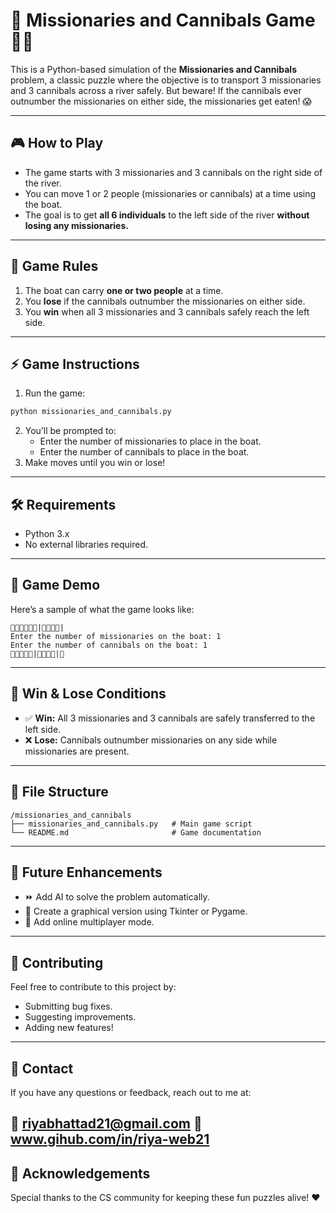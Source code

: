 # 🚢 Missionaries and Cannibals Game 👹💂

This is a Python-based simulation of the **Missionaries and Cannibals** problem, a classic puzzle where the objective is to transport 3 missionaries and 3 cannibals across a river safely. But beware! If the cannibals ever outnumber the missionaries on either side, the missionaries get eaten! 😱

---

## 🎮 How to Play

- The game starts with 3 missionaries and 3 cannibals on the right side of the river.
- You can move 1 or 2 people (missionaries or cannibals) at a time using the boat.
- The goal is to get **all 6 individuals** to the left side of the river **without losing any missionaries.**

---

## 📝 Game Rules
1. The boat can carry **one or two people** at a time.
2. You **lose** if the cannibals outnumber the missionaries on either side.
3. You **win** when all 3 missionaries and 3 cannibals safely reach the left side.

---

## ⚡️ Game Instructions
1. Run the game:
```bash
python missionaries_and_cannibals.py
```
2. You’ll be prompted to:
   - Enter the number of missionaries to place in the boat.
   - Enter the number of cannibals to place in the boat.
3. Make moves until you win or lose!

---

## 🛠️ Requirements

- Python 3.x
- No external libraries required.

---

## 📸 Game Demo
Here’s a sample of what the game looks like:

```
💂💂💂👹👹👹|🚢🌊🌊🌊|
Enter the number of missionaries on the boat: 1
Enter the number of cannibals on the boat: 1
💂💂👹👹👹|🌊🌊🌊🚢|💂
```

---

## 🎯 Win & Lose Conditions
- ✅ **Win:** All 3 missionaries and 3 cannibals are safely transferred to the left side.
- ❌ **Lose:** Cannibals outnumber missionaries on any side while missionaries are present.

---

## 📂 File Structure
```
/missionaries_and_cannibals
├── missionaries_and_cannibals.py   # Main game script
└── README.md                       # Game documentation
```

---

## 🧠 Future Enhancements
- ⏩ Add AI to solve the problem automatically.
- 🎨 Create a graphical version using Tkinter or Pygame.
- 📡 Add online multiplayer mode.

---

## 🤝 Contributing
Feel free to contribute to this project by:
- Submitting bug fixes.
- Suggesting improvements.
- Adding new features!

---

## 📧 Contact
If you have any questions or feedback, reach out to me at:

📩 riyabhattad21@gmail.com
🔗 www.gihub.com/in/riya-web21 
---
## 🎉 Acknowledgements
Special thanks to the CS community for keeping these fun puzzles alive! ❤️


